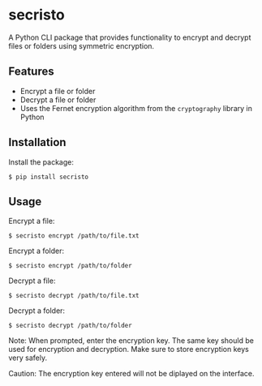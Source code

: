 # secristo

A Python CLI package that provides functionality to encrypt and decrypt files or folders using symmetric encryption.

## Features

- Encrypt a file or folder
- Decrypt a file or folder
- Uses the Fernet encryption algorithm from the `cryptography` library in Python

## Installation

Install the package:

```shell
$ pip install secristo
```

## Usage

Encrypt a file:
```shell
$ secristo encrypt /path/to/file.txt
```

Encrypt a folder:
```shell
$ secristo encrypt /path/to/folder
```

Decrypt a file:
```shell
$ secristo decrypt /path/to/file.txt
```

Decrypt a folder:
```shell
$ secristo decrypt /path/to/folder
```

Note: When prompted, enter the encryption key. The same key should be used for encryption and decryption. 
Make sure to store encryption keys very safely. 

Caution: The encryption key entered will not be diplayed on the interface. 